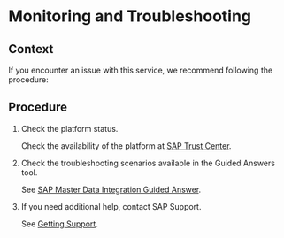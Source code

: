<!-- loio25b9501283dc473f862cfc914a6b09b6 -->

# Monitoring and Troubleshooting



<a name="loio25b9501283dc473f862cfc914a6b09b6__section_ujv_ygb_ntb"/>

## Context

If you encounter an issue with this service, we recommend following the procedure:



<a name="loio25b9501283dc473f862cfc914a6b09b6__section_djp_1hb_ntb"/>

## Procedure

1.  Check the platform status.

    Check the availability of the platform at [SAP Trust Center](http://help.sap.com/disclaimer?site=https://www.sap.com/about/trust-center/cloud-service-status.html).

2.  Check the troubleshooting scenarios available in the Guided Answers tool.

    See [SAP Master Data Integration Guided Answer](https://ga.support.sap.com/dtp/viewer/index.html#/tree/3219/actions/50322).

3.  If you need additional help, contact SAP Support.

    See [Getting Support](https://help.sap.com/viewer/65de2977205c403bbc107264b8eccf4b/Cloud/en-US/5dd739823b824b539eee47b7860a00be.html).


